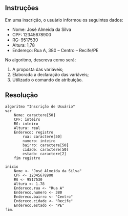 ## Instruções

Em uma inscrição, o usuário informou os seguintes dados:

- Nome: José Almeida da Silva
- CPF: 12345678900
- RG: 9517530
- Altura: 1,78
- Endereço: Rua A, 380 – Centro – Recife/PE

No algoritmo, descreva como será:
1. A proposta das variáveis;
2. Elaborada a declaração das variáveis;
3. Utilizado o comando de atribuição.

## Resolução

```portugol
algoritmo "Inscrição de Usuário"
var
    Nome: caractere[50]
    CPF: inteiro
    RG: inteiro
    Altura: real
    Endereco: registro
        rua: caractere[50]
        numero: inteiro
        bairro: caractere[50]
        cidade: caractere[50]
        estado: caractere[2]
    fim registro

inicio
    Nome <- "José Almeida da Silva"
    CPF <- 12345678900
    RG <- 9517530
    Altura <- 1.78
    Endereco.rua <- "Rua A"
    Endereco.numero <- 380
    Endereco.bairro <- "Centro"
    Endereco.cidade <- "Recife"
    Endereco.estado <- "PE"
fim.
```

